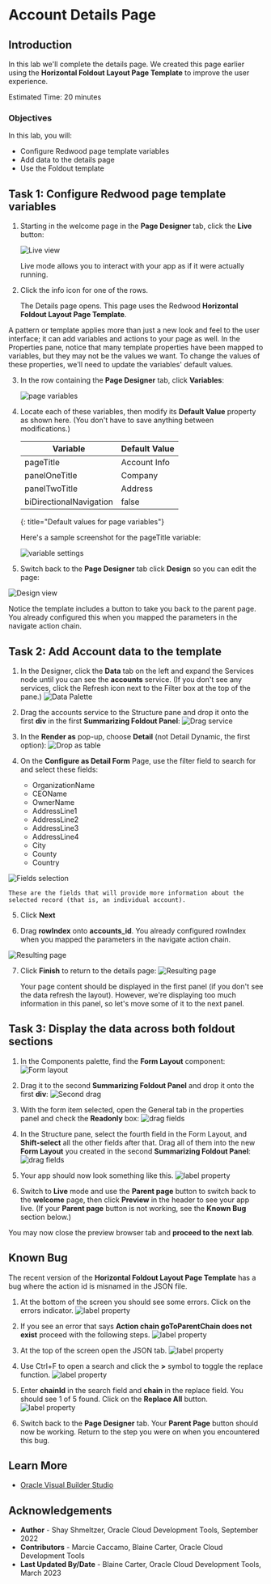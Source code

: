 
# Account Details Page

## Introduction

In this lab we'll complete the details page.  We created this page earlier using the **Horizontal Foldout Layout Page Template** to improve the user experience.

Estimated Time: 20 minutes

### Objectives

In this lab, you will:

* Configure Redwood page template variables
* Add data to the details page
* Use the Foldout template

## Task 1: Configure Redwood page template variables

1. Starting in the welcome page in the **Page Designer** tab, click the **Live** button:

	![Live view](images/liveview.png)

	Live mode allows you to interact with your app as if it were actually running.

2. Click the info icon for one of the rows.

	The Details page opens.  This page uses the Redwood **Horizontal Foldout Layout Page Template**.

A pattern or template applies more than just a new look and feel to the user interface; it can add variables and actions to your page as well. In the Properties pane, notice that many template properties have been mapped to variables, but they may not be the values we want. To change the values of these properties, we'll need to update the variables' default values.

3. In the row containing the **Page Designer** tab, click **Variables**:

	  ![page variables](images/variables.png)

4. Locate each of these variables, then modify its **Default Value** property as shown here. (You don't have to save anything between modifications.)

	|Variable |Default Value |
	| --- | --- |
	|pageTitle | Account Info |
	|panelOneTitle| Company |
	|panelTwoTitle | Address |
	|biDirectionalNavigation | false |
	{: title="Default values for page variables"}

	Here's a sample screenshot for the pageTitle variable:

	  ![variable settings](images/variables2.png)

3. Switch back to the **Page Designer** tab click **Design** so you can edit the page:

  ![Design view](images/emptydetailspage.png)

Notice the template includes a button to take you back to the parent page.  You already configured this when you mapped the parameters in the navigate action chain.

## Task 2: Add Account data to the template

1. In the Designer, click the **Data** tab on the left and expand the Services node until you can see the **accounts** service. (If you don't see any services, click the Refresh icon next to the Filter box at the top of the pane.)
	  ![Data Palette](images/datapalette.png)

2. Drag the accounts service to the Structure pane and drop it onto the first **div** in the first **Summarizing Foldout Panel**:
	  ![Drag service](images/drag1.png)

3. In the **Render as** pop-up, choose **Detail** (not Detail Dynamic, the first option):
	  ![Drop as table](images/table.png)

4. On the **Configure as Detail Form** Page, use the filter field to search for and select these fields:

	* OrganizationName
	* CEOName
	* OwnerName
	* AddressLine1
	* AddressLine2
	* AddressLine3
	* AddressLine4
	* City
	* County
	* Country

  ![Fields selection](images/fields2.png)

	These are the fields that will provide more information about the selected record (that is, an individual account).

5. Click **Next**

6.  Drag **rowIndex** onto **accounts_id**.  You already configured rowIndex when you mapped the parameters in the navigate action chain.

  ![Resulting page](images/mapaccountsid.png)

7. Click **Finish** to return to the details page:
  ![Resulting page](images/results.png)

	Your page content should be displayed in the first panel (if you don't see the data refresh the layout). However, we're displaying too much information in this panel, so let's move some of it to the next panel.

## Task 3: Display the data across both foldout sections

1. In the Components palette, find the **Form Layout** component:
	  ![Form layout](images/formcomponent.png)

2. Drag it to the second **Summarizing Foldout Panel** and drop it onto the first **div**:
		![Second drag](images/dragform2.png)

3. With the form item selected, open the General tab in the properties panel and check the **Readonly** box:
	  ![drag fields](images/readonly.png)

4. In the Structure pane, select the fourth field in the Form Layout, and **Shift-select** all the other fields after that. Drag all of them into the new **Form Layout** you created in the second **Summarizing Foldout Panel**:
	  ![drag fields](images/dragfield2.png)

5. Your app should now look something like this.
	  ![label property](images/finishdetails.png)

6. Switch to **Live** mode and use the **Parent page** button to switch back to the **welcome** page, then click **Preview** in the header to see your app live. (If your **Parent page** button is not working, see the **Known Bug** section below.)

You may now close the preview browser tab and **proceed to the next lab**.

## Known Bug
The recent version of the **Horizontal Foldout Layout Page Template** has a bug where the action id is misnamed in the JSON file.

1. At the bottom of the screen you should see some errors.  Click on the errors indicator.
	  ![label property](images/actionchainerrors.png)

2. If you see an error that says **Action chain goToParentChain does not exist** proceed with the following steps.
	  ![label property](images/actionchainerrortext.png)

3. At the top of the screen open the JSON tab.
	  ![label property](images/actionchainjsontab.png)

4. Use Ctrl+F to open a search and click the **>** symbol to toggle the replace function.
	  ![label property](images/actionchaintogglereplace.png)

5. Enter **chainId** in the search field and **chain** in the replace field.  You should see 1 of 5 found.  Click on the **Replace All** button.
	  ![label property](images/actionchaintogglereplaceall.png)

6. Switch back to the **Page Designer** tab.  Your **Parent Page** button should now be working.  Return to the step you were on when you encountered this bug.

## Learn More

* [Oracle Visual Builder Studio](https://docs.oracle.com/en/cloud/paas/visual-builder/index.html)

## Acknowledgements
* **Author** - Shay Shmeltzer, Oracle Cloud Development Tools, September 2022
* **Contributors** -  Marcie Caccamo, Blaine Carter, Oracle Cloud Development Tools
* **Last Updated By/Date** - Blaine Carter, Oracle Cloud Development Tools, March 2023
